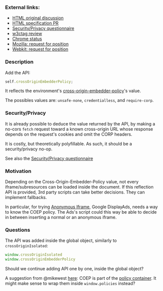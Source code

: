 ### External links:
- [HTML original discussion](https://github.com/whatwg/html/issues/7912)
- [HTML specification PR](https://github.com/whatwg/html/pull/7948)
- [Security/Privacy questionnaire](./security-privacy-questionnaire.md)
- [w3ctag review](https://github.com/w3ctag/design-reviews/issues/742)
- [Chrome status](https://chromestatus.com/feature/5074103873568768)
- [Mozilla: request for position](https://github.com/mozilla/standards-positions/issues/645)
- [Webkit: request for position](https://lists.webkit.org/pipermail/webkit-dev/2022-May/032258.html)

### Description 
Add the API:
```js
self.crossOriginEmbedderPolicy;
```
It reflects the environment's [cross-origin-embedder-policy](https://html.spec.whatwg.org/multipage/origin.html#coep)'s value.

The possibles values are: `unsafe-none`, `credentialless`, and `require-corp`.

### Security/Privacy
It is already possible to deduce the value returned by the API, by making a
no-cors `fetch` request toward a known cross-origin URL whose response depends
on the request's cookies and omit the CORP headers.

It is costly, but theoretically polyfillable. As such, it should be a
security/privacy no-op.

See also the [Security/Privacy questionnaire](./security-privacy-questionnaire.md)

### Motivation

Depending on the Cross-Origin-Embedder-Policy value, not every
iframe/subresources can be loaded inside the document. If this reflection API is
provided, 3rd party scripts can take better decisions. They can implement
fallbacks.

In particular, for trying [Anonymous
Iframe](https://github.com/WICG/anonymous-iframe), Google DisplayAds, needs a
way to know the COEP policy. The Ads's script could this way be able to decide
in between inserting a normal or an anonymous iframe.

### Questions

The API was added inside the global object, similarly to `crossOriginIsolated`:
```js
window.crossOriginIsolated
window.crossOriginEmbedderPolicy
```

Should we continue adding API one by one, inside the global object?

A suggestion from @mikewest [here](https://github.com/whatwg/html/issues/7912#issuecomment-1123407921):
COEP is part of the [policy container](https://html.spec.whatwg.org/multipage/origin.html#policy-containers).
It might make sense to wrap them inside `window.policies` instead?
